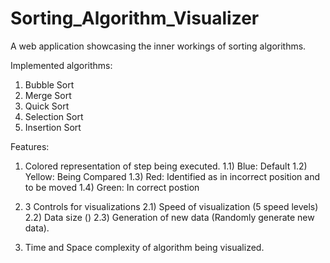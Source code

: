 # Sorting_Algorithm_Visualizer
A web application showcasing the inner workings of sorting algorithms.

Implemented algorithms:
1. Bubble Sort
2. Merge Sort
3. Quick Sort
4. Selection Sort
5. Insertion Sort

Features:
1. Colored representation of step being executed.
   1.1) Blue: Default
   1.2) Yellow: Being Compared
   1.3) Red: Identified as in incorrect position and to be moved
   1.4) Green: In correct postion
   
2. 3 Controls for visualizations
   2.1) Speed of visualization (5 speed levels)
   2.2) Data size ()
   2.3) Generation of new data (Randomly generate new data).

3. Time and Space complexity of algorithm being visualized.

